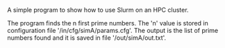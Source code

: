 
A simple program to show how to use Slurm on an HPC cluster.

The program finds the n first prime numbers.
The 'n' value is stored in configuration file '/in/cfg/simA/params.cfg'.
The output is the list of prime numbers found and it is saved in file '/out/simA/out.txt'.

